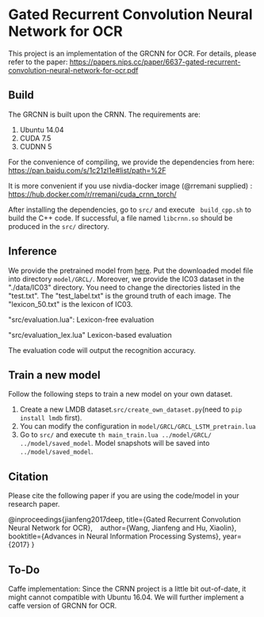 Gated Recurrent Convolution Neural Network for OCR
======================================

This project is an implementation of the GRCNN for OCR. For details, please refer to the paper: https://papers.nips.cc/paper/6637-gated-recurrent-convolution-neural-network-for-ocr.pdf



Build
-----

The GRCNN is built upon the CRNN. The requirements are:

1. Ubuntu 14.04
2. CUDA 7.5
3. CUDNN 5

For the convenience of compiling, we provide the dependencies from here:
https://pan.baidu.com/s/1c21zl1e#list/path=%2F

It is more convenient if you use nivdia-docker image (@rremani supplied) : https://hub.docker.com/r/rremani/cuda_crnn_torch/

After installing the dependencies, go to ``src/`` and execute `` build_cpp.sh`` to build the C++ code. If successful, a file named ``libcrnn.so`` should be produced in the ``src/`` directory.


Inference
--------

We provide the pretrained model from [here](https://pan.baidu.com/s/1c21zl1e#list/path=%2F). Put the downloaded model file into directory ``model/GRCL/``. Moreover, we provide the IC03 dataset in the "./data/IC03" directory. You need to change the directories listed in the "test.txt". The "test_label.txt" is the ground truth of each image. The "lexicon_50.txt" is the lexicon of IC03. 

"src/evaluation.lua": Lexicon-free evaluation

"src/evaluation_lex.lua" Lexicon-based evaluation

The evaluation code will output the recognition accuracy.


Train a new model
-----------------

Follow the following steps to train a new model on your own dataset.

  1. Create a new LMDB dataset.`` src/create_own_dataset.py ``(need to ``pip install lmdb`` first).
  2. You can modify the configuration in ``model/GRCL/GRCL_LSTM_pretrain.lua``
  3. Go to ``src/`` and execute ``th main_train.lua ../model/GRCL/ ../model/saved_model``. Model snapshots will be saved into ``../model/saved_model``.



Citation
--------

Please cite the following paper if you are using the code/model in your research paper.

@inproceedings{jianfeng2017deep,
        title={Gated Recurrent Convolution Neural Network for OCR},
        author={Wang, Jianfeng and Hu, Xiaolin},
        booktitle={Advances in Neural Information Processing Systems},
        year={2017}
       }
    
To-Do
----------------

Caffe implementation: Since the CRNN project is a little bit out-of-date, it might cannot compatible with Ubuntu 16.04. We will further implement a caffe version of GRCNN for OCR.

